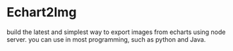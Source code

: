 # Echart2Img
build the latest and simplest way to export images from echarts using node server. you can use in most programming, such as python and Java.
